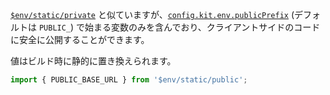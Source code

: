 [`$env/static/private`](https://kit.svelte.jp/docs/modules#$env-static-private) と似ていますが、[`config.kit.env.publicPrefix`](https://kit.svelte.jp/docs/configuration#kit-env-publicprefix) (デフォルトは `PUBLIC_`) で始まる変数のみを含んでおり、クライアントサイドのコードに安全に公開することができます。

値はビルド時に静的に置き換えられます。

```ts
import { PUBLIC_BASE_URL } from '$env/static/public';
```
